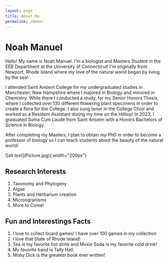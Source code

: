 ```yaml
---
layout: page
title: About Me
permalink: /Home/
---
```


# Noah Manuel
<p>Hello! My name is Noah Manuel. I'm a biologist and Masters Student in the EEB Department at the University of Connecticut! I'm originally from Newport, Rhode Island where my love of the natural world began by living by the sea!</p>
<p>I attended Saint Anslem College for my undergraduated studies in Manchester, New Hampshire where I majored in Biology and minored in Chemistry. While there I conducted a study, for my Senior Honors Thesis, where I collected over 130 different flowering plant specimens in order to create a flora for the College. I also sung tenor in the College Choir and worked as a Resident Assistant during my time on the Hilltop! In 2023, I graduated Suma Cum Laude from Saint Anselm with a Honors Bachelors of Science in Biology. </p>
<p>After completing my Masters, I plan to obtain my PhD in order to become a professor of biology so I can teach students about the beauty of the natural world! </p>
![alt text](Picture.jpg){:width="200px"}




## Research Interests
1. Taxonomy and Phylogeny
2. Algae 
3. Plants and Herbarium creation
4. Microogranisms
5. More to Come!

## Fun and Interestings Facts
1. I love to collect board games! I have over 100 games in my collection
2. I love that State of Rhode Island!
3. Tea is my favorite hot drink and Moxie Soda is my favorite cold drink!
4. My favorite band is Tally Hall.
5. Moby Dick is the greatest book ever written!
   

